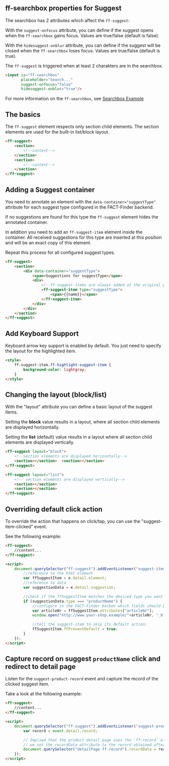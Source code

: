 ## ff-searchbox properties for Suggest

The searchbox has 2 attributes which affect the `ff-suggest`:

With the `suggest-onfocus` attribute, you can define if the suggest opens when the `ff-searchbox` gains focus. Values are true/false (default is false).

With the `hidesuggest-onblur` attribute, you can define if the suggest will be closed when the `ff-searchbox` loses focus. Values are true/false (default is true).

The `ff-suggest` is triggered when at least 2 charakters are in the searchbox.

```html
<input is="ff-searchbox"
       placeholder="Search..."
       suggest-onfocus="false"
       hidesuggest-onblur="true"/>
```

For more information on the `ff-searchbox`, see [Searchbox Example](api/ff-searchbox#tab=demo)

## The basics

The `ff-suggest` element respects only section child elements. The section elements are used for the built-in list/block layout.

```html
<ff-suggest>
    <section>
        <!--content-->
    </section>
    <section>
        <!--content-->
    </section>
</ff-suggest>
```

## Adding a Suggest container

You need to annotate an element with the `data-container="suggestType"` attribute for each suggest type configured in the FACT-Finder backend.

If no suggestions are found for this type the `ff-suggest` element hides the annotated container.

In addition you need to add an `ff-suggest-item` element inside the container. All received suggestions for this type are inserted at this position and will be an exact copy of this element.

Repeat this process for all configured suggest types.

```html 
<ff-suggest>
    <section>
        <div data-container="suggestType">
            <span>Suggestions for suggestType</span>
            <div>
                <!--ff-suggest-items are always added at the original postion of the template-->
                <ff-suggest-item type="suggestType">
                    <span>{{name}}</span>
                </ff-suggest-item>
            </div>
        </div>
    </section>
</ff-suggest>
```

## Add Keyboard Support

Keyboard arrow key support is enabled by default. You just need to specify the layout for the highlighted item.

```html
<style>
    ff-suggest-item.ff-highlight-suggest-item {
        background-color: lightgray;
    }
</style>
```

## Changing the layout (block/list)

With the "layout" attribute you can define a basic layout of the suggest items.

Setting the **block** value results in a layout, where all section child elements are displayed horizontally.

Setting the **list** (default) value results in a layout where all section child elements are displayed vertically.

```html
<ff-suggest layout="block">
    <!--section elements are displayed horizontally-->
    <section></section>  <section></section>
</ff-suggest>

<ff-suggest layout="list">
    <!-- section elements are displayed vertically-->
    <section></section>
    <section></section>
</ff-suggest>
```

## Overriding default click action

To override the action that happens on click/tap, you can use the "suggest-item-clicked" event.

See the following example:

```html 
<ff-suggest>
    //content...
</ff-suggest>

<script>
    document.querySelector("ff-suggest").addEventListener("suggest-item-clicked", function (e) {
        //reference to the html element
        var ffSuggestItem = e.detail.element;
        //reference to data
        var suggestionData = e.detail.suggestion;

        //check if the ffSuggestItem matches the desired type you want to override the action for
        if (suggestionData.type === "productName") {
            //configure in the FACT-Finder backen which fields should be returned in teh attributes property!
            var articleNr = ffSuggestItem.attributes["articleNr"];
            window.open("http://www.your-shop.example/"+articleNr, "_blank");

            //tell the suggest-item to skip its default action;
            ffSuggestItem.ffPreventDefault = true;
        }
    });
</script>
```

## Capture record on suggest `productName` click and redirect to detail page

Listen for the `suggest-product-record` event and capture the record of the clicked suggest item.

Take a look at the following example:

```html
<ff-suggest>
    //content...
</ff-suggest>

<script>
    document.querySelector("ff-suggest").addEventListener("suggest-product-record", function (event) {
        var record = event.detail.record;

        // Implied that the product detail page uses the `ff-record` element to display the product information's,
        // we set the recordData attribute to the record obtained after the suggest "productName" click
        document.querySelector("detailPage ff-record").recordData = record;
    });
</script>
```
